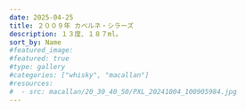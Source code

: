 ```yaml
---
date: 2025-04-25
title: ２００９年 カベルネ・シラーズ
description: １３度、１８７ml。
sort_by: Name
#featured_image: 
#featured: true
#type: gallery
#categories: ["whisky", "macallan"]
#resources:
#  - src: macallan/20_30_40_50/PXL_20241004_100905984.jpg
---
```

